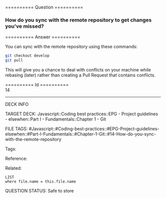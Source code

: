 ========== Question ==========  

### How do you sync with the remote repository to get changes you've missed?  

========== Answer ==========  

You can sync with the remote repository using these commands:

```sh
git checkout develop
git pull
```

This will give you a chance to deal with conflicts on your machine while rebasing (later) rather than creating a Pull Request that contains conflicts.

========== Id ==========  
14

---

DECK INFO

TARGET DECK: Javascript::Coding best practices::EPG - Project guidelines - elsewhen::Part I - Fundamentals::Chapter 1 - Git

FILE TAGS: #Javascript::#Coding-best-practices::#EPG-Project-guidelines-elsewhen::#Part-I-Fundamentals::#Chapter-1-Git::#14-How-do-you-sync-with-the-remote-repository

Tags:

Reference:

Related:

```dataview
LIST
where file.name = this.file.name
```

QUESTION STATUS: Safe to store
